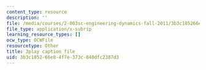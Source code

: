 ```yaml
---
content_type: resource
description: ''
file: /media/courses/2-003sc-engineering-dynamics-fall-2011/3b3c185266e84f7e373c840dfc2387d3_GUvoVvXwoOQ.srt
file_type: application/x-subrip
learning_resource_types: []
ocw_type: OCWFile
resourcetype: Other
title: 3play caption file
uid: 3b3c1852-66e8-4f7e-373c-840dfc2387d3
---
```

